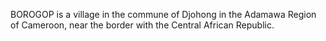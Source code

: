 BOROGOP is a village in the commune of Djohong in the Adamawa Region of Cameroon, near the border with the Central African Republic.
